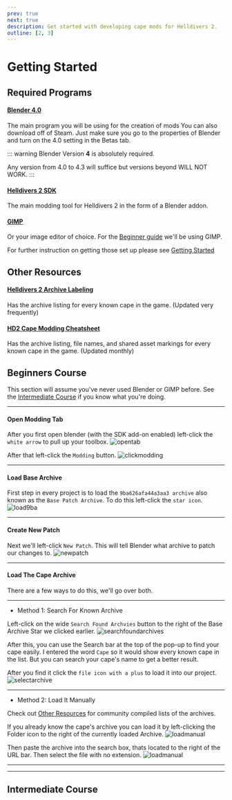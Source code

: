 ```yaml
---
prev: true
next: true
description: Get started with developing cape mods for Helldivers 2.
outline: [2, 3]
---
```


# Getting Started

## Required Programs

#### [Blender 4.0](https://www.blender.org/download/previous-versions/)
The main program you will be using for the creation of mods
You can also download off of Steam. Just make sure you go to the properties of Blender and turn on the 4.0 setting in the Betas tab.

::: warning
Blender Version **4** is absolutely required. 

Any version from 4.0 to 4.3 will suffice but versions beyond WILL NOT WORK.
:::

#### [Helldivers 2 SDK](https://github.com/Boxofbiscuits97/HD2SDK-CommunityEdition/releases/latest)
The main modding tool for Helldivers 2 in the form of a Blender addon.

#### [GIMP](https://www.gimp.org/)
Or your image editor of choice. For the [Beginner guide](#beginners-course) we'll be using GIMP.

For further instruction on getting those set up please see [Getting Started](../overview/#installing-blender-plugins)

## Other Resources

#### [Helldivers 2 Archive Labeling](https://docs.google.com/spreadsheets/d/1oQys_OI5DWou4GeRE3mW56j7BIi4M7KftBIPAl1ULFw/edit?gid=446642267#gid=446642267&range=A1)
Has the archive listing for every known cape in the game. (Updated very frequently)

#### [HD2 Cape Modding Cheatsheet](https://docs.google.com/spreadsheets/d/1IcQe2r0ApBa8Ib_v4yAR1NZvyvsg__5FMVQnw-pkXmQ/edit?gid=1321207950#gid=1321207950&range=C1)
Has the archive listing, file names, and shared asset markings for every known cape in the game. (Updated monthly)

## Beginners Course
This section will assume you've never used Blender or GIMP before. See the [Intermediate Course](./overview/#intermediate-course) if you know what you're doing.

---

#### Open Modding Tab
After you first open blender (with the SDK add-on enabled) left-click the `white arrow` to pull up your toolbox.
![opentab](..\public\images\cape-general\opentab.png)

After that left-click the `Modding` button.
![clickmodding](..\public\images\cape-general\clickmodding.png)

---

#### Load Base Archive
First step in every project is to load the `9ba626afa44a3aa3 archive` also known as the `Base Patch Archive`. To do this left-click the `star icon`.
![load9ba](..\public\images\cape-general\load9ba.png)

---

#### Create New Patch
Next we'll left-click `New Patch`. This will tell Blender what archive to patch our changes to.
![newpatch](..\public\images\cape-general\newpatch.png)

---

#### Load The Cape Archive
There are a few ways to do this, we'll go over both.

---

- Method 1: Search For Known Archive

Left-click on the wide `Search Found Archvies` button to the right of the Base Archive Star we clicked earlier.
![searchfoundarchives](..\public\images\cape-general\searchfoundarchives.png)

After this, you can use the Search bar at the top of the pop-up to find your cape easily. I entered the word `Cape` so it would show every known cape in the list. But you can search your cape's name to get a better result.

After you find it click the `file icon with a plus` to load it into our project.
![selectarchive](..\public\images\cape-general\selectarchive.png)

---

- Method 2: Load It Manually

Check out [Other Resources](./overview/#other-resources) for community compiled lists of the archives.

If you already know the cape's archive you can load it by left-clicking the Folder icon to the right of the currently loaded Archive.
![loadmanual](..\public\images\cape-general\loadmanual.png)

Then paste the archive into the search box, thats located to the right of the URL bar. Then select the file with no extension.
![loadmanual](..\public\images\cape-general\pastearchive.png)

---



---

## Intermediate Course